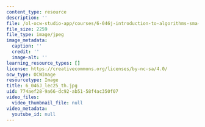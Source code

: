 ```yaml
---
content_type: resource
description: ''
file: /ol-ocw-studio-app/courses/6-046j-introduction-to-algorithms-sma-5503-fall-2005/774aef289a66dc92ab5158f4ac350f07_6_046J_lec25_th.jpg
file_size: 2259
file_type: image/jpeg
image_metadata:
  caption: ''
  credit: ''
  image-alt: ''
learning_resource_types: []
license: https://creativecommons.org/licenses/by-nc-sa/4.0/
ocw_type: OCWImage
resourcetype: Image
title: 6_046J_lec25_th.jpg
uid: 774aef28-9a66-dc92-ab51-58f4ac350f07
video_files:
  video_thumbnail_file: null
video_metadata:
  youtube_id: null
---
```

